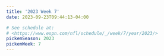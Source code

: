 ```yaml
---
title: '2023 Week 7'
date: 2023-09-23T09:44:13-04:00

# See schedule at:
# <https://www.espn.com/nfl/schedule/_/week/7/year/2023/>
pickemSeason: 2023
pickemWeek: 7
---
```

